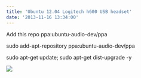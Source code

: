 ```yaml
---
title: 'Ubuntu 12.04 Logitech h600 USB headset'
date: '2013-11-16 13:34:00'
---
```


  
Add this repo ppa:ubuntu-audio-dev/ppa  
  
sudo add-apt-repository ppa:ubuntu-audio-dev/ppa  
  
sudo apt-get update; sudo apt-get dist-upgrade -y  
  
  
[![](http://i.stack.imgur.com/muyB3.png)](http://i.stack.imgur.com/muyB3.png)  
